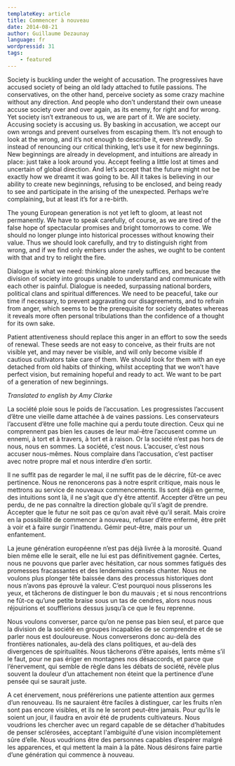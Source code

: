```yaml
---
templateKey: article
title: Commencer à nouveau
date: 2014-08-21
author: Guillaume Dezaunay
language: fr
wordpressid: 31
tags:
    - featured
---
```


<!--:en-->Society is buckling under the weight of accusation. The progressives have accused society of being an old lady attached to futile passions. The conservatives, on the other hand, perceive society as some crazy machine without any direction. And people who don’t understand their own unease accuse society over and over again, as its enemy, for right and for wrong. Yet society isn’t extraneous to us, we are part of it. We are society. Accusing society is accusing us. By basking in accusation, we accept our own wrongs and prevent ourselves from escaping them. It’s not enough to look at the wrong, and it’s not enough to describe it, even shrewdly. So instead of renouncing our critical thinking, let’s use it for new beginnings. New beginnings are already in development, and intuitions are already in place: just take a look around you. Accept feeling a little lost at times and uncertain of global direction. And let’s accept that the future might not be exactly how we dreamt it was going to be. All it takes is believing in our ability to create new beginnings, refusing to be enclosed, and being ready to see and participate in the arising of the unexpected. Perhaps we’re complaining, but at least it’s for a re-birth.

The young European generation is not yet left to gloom, at least not permanently. We have to speak carefully, of course, as we are tired of the false hope of spectacular promises and bright tomorrows to come. We should no longer plunge into historical processes without knowing their value. Thus we should look carefully, and try to distinguish right from wrong, and if we find only embers under the ashes, we ought to be content with that and try to relight the fire.

Dialogue is what we need: thinking alone rarely suffices, and because the division of society into groups unable to understand and communicate with each other is painful. Dialogue is needed, surpassing national borders, political clans and spiritual differences. We need to be peaceful, take our time if necessary, to prevent aggravating our disagreements, and to refrain from anger, which seems to be the prerequisite for society debates whereas it reveals more often personal tribulations than the confidence of a thought for its own sake.

Patient attentiveness should replace this anger in an effort to sow the seeds of renewal. These seeds are not easy to conceive, as their fruits are not visible yet, and may never be visible, and will only become visible if cautious cultivators take care of them. We should look for them with an eye detached from old habits of thinking, whilst accepting that we won’t have perfect vision, but remaining hopeful and ready to act. We want to be part of a generation of new beginnings.

<em>Translated to english by Amy Clarke</em><!--:--><!--:fr--><p>La société ploie sous le poids de l’accusation. Les progressistes l’accusent d’être une vieille dame attachée à de vaines passions. Les conservateurs l’accusent d’être une folle machine qui a perdu toute direction. Ceux qui ne comprennent pas bien les causes de leur mal-être l’accusent comme un ennemi, à tort et à travers, à tort et à raison. Or la société n’est pas hors de nous, nous en sommes. La société, c’est nous. L’accuser, c’est nous accuser nous-mêmes. Nous complaire dans l’accusation, c’est pactiser avec notre propre mal et nous interdire d’en sortir.</p>
<p>Il ne suffit pas de regarder le mal, il ne suffit pas de le décrire, fût-ce avec pertinence. Nous ne renoncerons pas à notre esprit critique, mais nous le mettrons au service de nouveaux commencements. Ils sont déjà en germe, des intuitions sont là, il ne s’agit que d’y être attentif. Accepter d’être un peu perdu, de ne pas connaître la direction globale qu’il s’agit de prendre. Accepter que le futur ne soit pas ce qu’on avait rêvé qu’il serait. Mais croire en la possibilité de commencer à nouveau, refuser d’être enfermé, être prêt à voir et à faire surgir l’inattendu. Gémir peut-être, mais pour un enfantement.</p>
<p>La jeune génération européenne n’est pas déjà livrée à la morosité. Quand bien même elle le serait, elle ne lui est pas définitivement gagnée. Certes, nous ne pouvons que parler avec hésitation, car nous sommes fatigués des promesses fracassantes et des lendemains censés chanter. Nous ne voulons plus plonger tête baissée dans des processus historiques dont nous n’avons pas éprouvé la valeur. C’est pourquoi nous plisserons les yeux, et tâcherons de distinguer le bon du mauvais ; et si nous rencontrions ne fût-ce qu’une petite braise sous un tas de cendres, alors nous nous réjouirions et soufflerions dessus jusqu’à ce que le feu reprenne.</p>
<p>Nous voulons converser, parce qu’on ne pense pas bien seul, et parce que la division de la société en groupes incapables de se comprendre et de se parler nous est douloureuse. Nous converserons donc au-delà des frontières nationales, au-delà des clans politiques, et au-delà des divergences de spiritualités. Nous tâcherons d’être apaisés, lents même s’il le faut, pour ne pas ériger en montagnes nos désaccords, et parce que l’énervement, qui semble de règle dans les débats de société, révèle plus souvent la douleur d’un attachement non éteint que la pertinence d’une pensée qui se saurait juste.</p>
<p>A cet énervement, nous préférerions une patiente attention aux germes d’un renouveau. Ils ne sauraient être faciles à distinguer, car les fruits n’en sont pas encore visibles, et ils ne le seront peut-être jamais. Pour qu’ils le soient un jour, il faudra en avoir été de prudents cultivateurs. Nous voudrions les chercher avec un regard capable de se détacher d’habitudes de penser sclérosées, acceptant l'ambiguïté d’une vision incomplètement sûre d’elle. Nous voudrions être des personnes capables d’espérer malgré les apparences, et qui mettent la main à la pâte. Nous désirons faire partie d’une génération qui commence à nouveau.</p>
<p>&nbsp;</p>
<!--:-->
